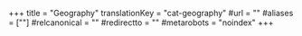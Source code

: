 +++
title = "Geography"
translationKey = "cat-geography"
#url = ""
#aliases = [""]
#relcanonical = ""
#redirectto = ""
#metarobots = "noindex"
+++
